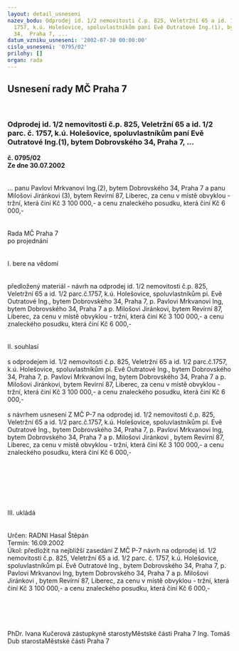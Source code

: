 ```yaml
---
layout: detail_usneseni
nazev_bodu: Odprodej id. 1/2 nemovitosti č.p. 825, Veletržní 65 a id. 1/2 parc. č.
  1757, k.ú. Holešovice, spoluvlastníkům paní Evě Outratové Ing.(1), bytem Dobrovského
  34,  Praha 7, ...
datum_vzniku_usneseni: '2002-07-30 00:00:00'
cislo_usneseni: '0795/02'
prilohy: []
organ: rada
---
```

<div id="ucUsn_pList" class="usn">
	<span><h2>Usnesení rady MČ Praha 7 </h2>
<br></span><div class="standBody">
<span><h3>Odprodej id. 1/2 nemovitosti č.p. 825, Veletržní 65 a id. 1/2 parc. č. 1757, k.ú. Holešovice, spoluvlastníkům paní Evě Outratové Ing.(1), bytem Dobrovského 34,  Praha 7, ...</h3></span><div class="center">
		<strong>č. 0795/02</strong><br>
	</div>
<div class="center">
		<strong>Ze dne 30.07.2002</strong><br><br>
	</div>
<br>... panu Pavlovi Mrkvanovi Ing.(2), bytem Dobrovského 34, Praha 7 a panu Milošovi  Jiránkovi (3), bytem Revírní 87, Liberec, za cenu v místě obvyklou - tržní, která činí Kč  3 100 000,- a cenu znaleckého posudku, která činí Kč 6 000,- <br><br><br>Rada MČ Praha 7<br>po projednání<br><br><br>I.	bere na vědomí<br><br> <br>předložený materiál - návrh na  odprodej id. 1/2 nemovitosti č.p. 825, Veletržní 65 a id. 1/2 parc.č.1757, k.ú. Holešovice, spoluvlastníkům pí. Evě Outratové Ing., bytem Dobrovského 34,  Praha 7, p. Pavlovi Mrkvanovi Ing, bytem Dobrovského 34, Praha 7 a p. Milošovi Jiránkovi, bytem Revírní 87, Liberec, za cenu v místě obvyklou - tržní, která činí Kč  3 100 000,- a cenu znaleckého posudku, která činí Kč 6 000,-<br><br><br>II.	souhlasí <br><br>s odprodejem id. 1/2 nemovitosti č.p. 825, Veletržní 65 a id. 1/2 parc.č.1757, k.ú. Holešovice, spoluvlastníkům pí. Evě Outratové Ing., bytem Dobrovského 34,  Praha 7, p. Pavlovi Mrkvanovi Ing, bytem Dobrovského 34, Praha 7 a p. Milošovi Jiránkovi, bytem Revírní 87, Liberec, za cenu v místě obvyklou - tržní, která činí Kč  3 100 000,- a cenu znaleckého posudku, která činí Kč 6 000,-<br><br>s návrhem usnesení Z MČ P-7 na  odprodej id. 1/2 nemovitosti č.p. 825, Veletržní 65 a id. 1/2 parc.č.1757, k.ú. Holešovice, spoluvlastníkům pí. Evě Outratové Ing., bytem Dobrovského 34, Praha 7, p. Pavlovi Mrkvanovi Ing, bytem Dobrovského 34, Praha 7 a p. Milošovi Jiránkovi , bytem Revírní 87, Liberec, za cenu v místě obvyklou - tržní, která činí Kč  3 100 000,- a cenu znaleckého posudku, která činí Kč 6 000,-<br><br><br><br><br><br><br><br>III.	ukládá <br><br> <br>Určen:	RADNI Hasal Štěpán<br>Termín: 16.09.2002<br>Úkol:	předložit na nejbližší zasedání Z MČ P-7 návrh na  odprodej id. 1/2 nemovitosti č.p. 825, Veletržní 65 a id. 1/2 parc. č. 1757, k.ú. Holešovice, spoluvlastníkům  pí. Evě Outratové Ing., bytem Dobrovského 34, Praha 7, p. Pavlovi Mrkvanovi Ing, bytem Dobrovského 34, Praha 7 a p. Milošovi Jiránkovi , bytem Revírní 87, Liberec, za cenu v místě obvyklou - tržní, která činí Kč  3 100 000,- a cenu znaleckého posudku, která činí Kč 6 000,-<br><br> <br> <br> <br>	<br>PhDr. Ivana Kučerová zástupkyně starostyMěstské části Praha 7	Ing. Tomáš Dub starostaMěstské části Praha 7<br>	<br><br>
</div>
</div>